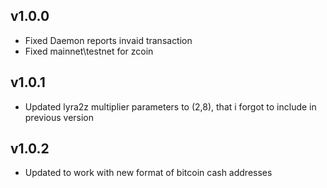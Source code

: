 
## v1.0.0
* Fixed Daemon reports invaid transaction
* Fixed mainnet\testnet for zcoin

## v1.0.1

* Updated lyra2z multiplier parameters to (2,8), that i forgot to include in previous version

## v1.0.2

* Updated to work with new format of bitcoin cash addresses